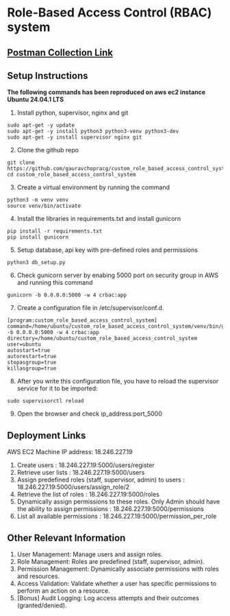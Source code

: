 # Role-Based Access Control (RBAC) system

## [Postman Collection Link](https://www.postman.com/gauravchopracg/workspace/development/collection/6438205-deeac2e3-9701-414b-8e0f-d977edeec13c?action=share&creator=6438205)

## Setup Instructions
**The following commands has been reproduced on aws ec2 instance Ubuntu 24.04.1 LTS**

1. Install python, supervisor, nginx and git
```
sudo apt-get -y update
sudo apt-get -y install python3 python3-venv python3-dev
sudo apt-get -y install supervisor nginx git
```

2. Clone the github repo
```
git clone https://github.com/gauravchopracg/custom_role_based_access_control_system.git
cd custom_role_based_access_control_system
```

3. Create a virtual environment by running the command
```
python3 -m venv venv
source venv/bin/activate
```

4. Install the libraries in requirements.txt and install gunicorn
```
pip install -r requirements.txt
pip install gunicorn
```

5. Setup database, api key with pre-defined roles and permissions
```
python3 db_setup.py
```

6. Check gunicorn server by enabing 5000 port on security group in AWS and running this command
```
gunicorn -b 0.0.0.0:5000 -w 4 crbac:app
```

7. Create a configuration file in /etc/supervisor/conf.d.
```
[program:custom_role_based_access_control_system]
command=/home/ubuntu/custom_role_based_access_control_system/venv/bin/gunicorn -b 0.0.0.0:5000 -w 4 crbac:app
directory=/home/ubuntu/custom_role_based_access_control_system
user=ubuntu
autostart=true
autorestart=true
stopasgroup=true
killasgroup=true
```

8. After you write this configuration file, you have to reload the supervisor service for it to be imported:
```
sudo supervisorctl reload
```

9. Open the browser and check ip_address:port_5000

## Deployment Links
AWS EC2 Machine IP address: 18.246.227.19

1. Create users : 18.246.227.19:5000/users/register
2. Retrieve user lists : 18.246.227.19:5000/users
3. Assign predefined roles (staff, supervisor, admin) to users : 18.246.227.19:5000/users/assign_role/2
4. Retrieve the list of roles : 18.246.227.19:5000/roles
5. Dynamically assign permissions to these roles. Only Admin should have the ability to assign permissions : 18.246.227.19:5000/permissions
6. List all available permissions : 18.246.227.19:5000/permission_per_role

## Other Relevant Information
1. User Management: Manage users and assign roles.
2. Role Management: Roles are predefined (staff, supervisor, admin).
3. Permission Management: Dynamically associate permissions with roles and resources.
4. Access Validation: Validate whether a user has specific permissions to perform an action on a resource.
5. [Bonus] Audit Logging: Log access attempts and their outcomes (granted/denied).